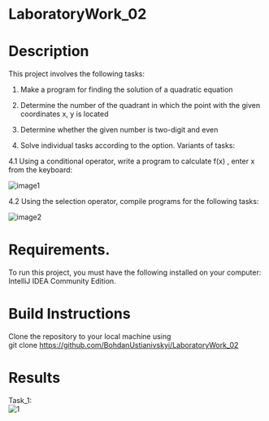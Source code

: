 # LaboratoryWork_02
# Description
This project involves the following tasks:
1. Make a program for finding the solution of a quadratic equation

2.	Determine the number of the quadrant in which the point with the given coordinates x, y is located

3. Determine whether the given number is two-digit and even

4. Solve individual tasks according to the option. Variants of tasks:

4.1 Using a conditional operator, write a program to calculate f(x) , enter x from the keyboard:

![image1](https://github.com/BohdanUstianivskyi/LaboratoryWork_02/assets/132481363/884973b3-8603-4f49-83f8-1d25ed612851)

4.2 Using the selection operator, compile programs for the following tasks:

![image2](https://github.com/BohdanUstianivskyi/LaboratoryWork_02/assets/132481363/77ae2c00-84aa-4f24-bc11-5d41b8d192fb)

# Requirements.
To run this project, you must have the following installed on your computer: IntelliJ IDEA Community Edition.

# Build Instructions
Clone the repository to your local machine using <br>
git clone https://github.com/BohdanUstianivskyi/LaboratoryWork_02
# Results

Task_1: <br>
![1](https://github.com/BohdanUstianivskyi/LaboratoryWork_02/assets/132481363/adcdf5a3-762a-48f4-9427-b30f57818cf7)
